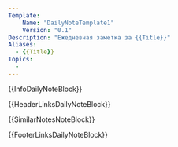 ```yaml
---
Template:
    Name: "DailyNoteTemplate1"
    Version: "0.1"
Description: "Ежедневная заметка за {{Title}}"
Aliases:
  - {{Title}}
Topics:
  - 
---
```


{{InfoDailyNoteBlock}}

{{HeaderLinksDailyNoteBlock}}

{{SimilarNotesNoteBlock}}

{{FooterLinksDailyNoteBlock}}
